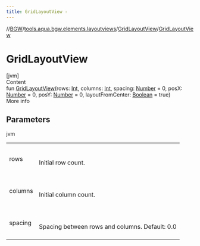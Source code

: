 ```yaml
---
title: GridLayoutView -
---
```

//[BGW](../../../index.md)/[tools.aqua.bgw.elements.layoutviews](../index.md)/[GridLayoutView](index.md)/[GridLayoutView](-grid-layout-view.md)



# GridLayoutView  
[jvm]  
Content  
fun [GridLayoutView](-grid-layout-view.md)(rows: [Int](https://kotlinlang.org/api/latest/jvm/stdlib/kotlin/-int/index.html), columns: [Int](https://kotlinlang.org/api/latest/jvm/stdlib/kotlin/-int/index.html), spacing: [Number](https://kotlinlang.org/api/latest/jvm/stdlib/kotlin/-number/index.html) = 0, posX: [Number](https://kotlinlang.org/api/latest/jvm/stdlib/kotlin/-number/index.html) = 0, posY: [Number](https://kotlinlang.org/api/latest/jvm/stdlib/kotlin/-number/index.html) = 0, layoutFromCenter: [Boolean](https://kotlinlang.org/api/latest/jvm/stdlib/kotlin/-boolean/index.html) = true)  
More info  


## Parameters  
  
jvm  
  
| | |
|---|---|
| <a name="tools.aqua.bgw.elements.layoutviews/GridLayoutView/GridLayoutView/#kotlin.Int#kotlin.Int#kotlin.Number#kotlin.Number#kotlin.Number#kotlin.Boolean/PointingToDeclaration/"></a>rows| <a name="tools.aqua.bgw.elements.layoutviews/GridLayoutView/GridLayoutView/#kotlin.Int#kotlin.Int#kotlin.Number#kotlin.Number#kotlin.Number#kotlin.Boolean/PointingToDeclaration/"></a><br><br>Initial row count.<br><br>|
| <a name="tools.aqua.bgw.elements.layoutviews/GridLayoutView/GridLayoutView/#kotlin.Int#kotlin.Int#kotlin.Number#kotlin.Number#kotlin.Number#kotlin.Boolean/PointingToDeclaration/"></a>columns| <a name="tools.aqua.bgw.elements.layoutviews/GridLayoutView/GridLayoutView/#kotlin.Int#kotlin.Int#kotlin.Number#kotlin.Number#kotlin.Number#kotlin.Boolean/PointingToDeclaration/"></a><br><br>Initial column count.<br><br>|
| <a name="tools.aqua.bgw.elements.layoutviews/GridLayoutView/GridLayoutView/#kotlin.Int#kotlin.Int#kotlin.Number#kotlin.Number#kotlin.Number#kotlin.Boolean/PointingToDeclaration/"></a>spacing| <a name="tools.aqua.bgw.elements.layoutviews/GridLayoutView/GridLayoutView/#kotlin.Int#kotlin.Int#kotlin.Number#kotlin.Number#kotlin.Number#kotlin.Boolean/PointingToDeclaration/"></a><br><br>Spacing between rows and columns. Default: 0.0<br><br>|
  
  




